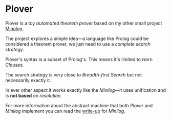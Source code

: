 # Plover

Plover is a toy *automated theorem prover* based on my other small project [Minolog](https://github.com/lambduli/minilog).

The project explores a simple idea—a language like Prolog could be considered a theorem prover, we just need to use a *complete search strategy*.

Plover's syntax is a subset of Prolog's. This means it's limited to *Horn Clauses*.

The search strategy is very close to *Breadth-first Search* but not necessarily exactly it.

In ever other aspect it works exactly like the *Minilog*—it uses unification and is **not based** on *resolution*.

For more information about the abstract machine that both *Plover* and *Minilog* implement you can read the [write-up](https://github.com/lambduli/minilog/blob/main/WRITEUP.md) for *Minilog*.
